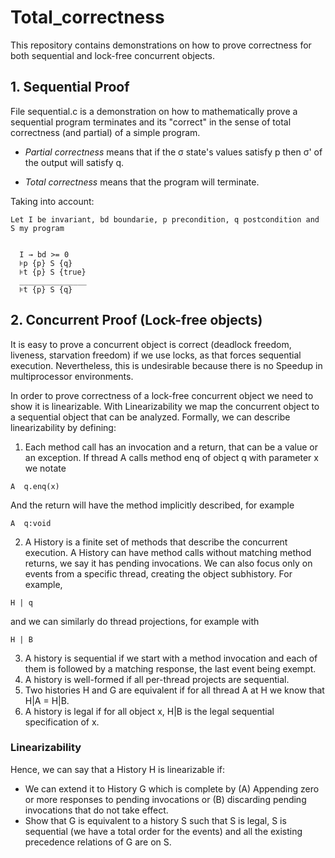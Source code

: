 # Total_correctness

This repository contains demonstrations on how to prove correctness for both sequential and lock-free concurrent objects.

## 1. Sequential Proof

File sequential.c is a demonstration on how to mathematically prove a sequential program terminates and its "correct" in the sense of
total correctness (and partial) of a simple program.

* _Partial correctness_ means that if the σ state's values satisfy p then σ' of the output will satisfy q.

* _Total correctness_ means that the program will terminate.

Taking into account:

```
Let I be invariant, bd boundarie, p precondition, q postcondition and S my program


  I → bd >= 0
  ⊧p {p} S {q}
  ⊧t {p} S {true}
  _______________
  ⊧t {p} S {q}
```

## 2. Concurrent Proof (Lock-free objects)

It is easy to prove a concurrent object is correct (deadlock freedom, liveness, starvation freedom) if we use locks, as that forces sequential execution. Nevertheless, this is undesirable because there is no Speedup in multiprocessor environments. 

In order to prove correctness of a lock-free concurrent object we need to show it is linearizable. With Linearizability we map the concurrent object to a sequential object that can be analyzed. Formally, we can describe linearizability by defining:

1. Each method call has an invocation and a return, that can be a value or an exception. If thread A calls method enq of object q with parameter x we notate 
```
A  q.enq(x)
```
And the return will have the method implicitly described, for example 
```
A  q:void
```

2. A History is a finite set of methods that describe the concurrent execution. A History can have method calls without matching method returns, we say it has pending invocations. We can also focus only on events from a specific thread, creating the object subhistory. For example, 
```
H | q
```
and we can similarly do thread projections, for example with 
```
H | B
```

3. A history is sequential if we start with a method invocation and each of them is followed by a matching response, the last event being exempt. 
4. A history is well-formed if all per-thread projects are sequential.
5. Two histories H and G are equivalent if for all thread A at H we know that H|A = H|B.
6. A history is legal if for all object x, H|B is the legal sequential specification of x.

### Linearizability
Hence, we can say that a History H is linearizable if:
- We can extend it to History G which is complete by (A) Appending zero or more responses to pending invocations or (B) discarding pending invocations that do not take effect.
- Show that G is equivalent to a history S such that S is legal, S is sequential (we have a total order for the events) and all the existing precedence relations of G are on S.
